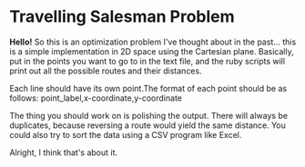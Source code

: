 # Travelling Salesman Problem

**Hello!** So this is an optimization problem I've thought about in the past... this is a simple implementation in 2D space using the Cartesian plane. Basically, put in the points you want to go to in the text file, and the ruby scripts will print out all the possible routes and their distances.

Each line should have its own point.The format of each point should be as follows: point_label,x-coordinate,y-coordinate

The thing you should work on is polishing the output. There will always be duplicates, because reversing a route would yield the same distance. You could also try to sort the data using a CSV program like Excel.

Alright, I think that's about it.
